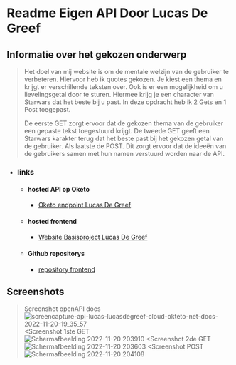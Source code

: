 # Readme Eigen API Door Lucas De Greef

## Informatie over het gekozen onderwerp
  >Het doel van mij website is om de mentale welzijn van de gebruiker te verbeteren. 
  >Hiervoor heb ik quotes gekozen. Je kiest een thema en krijgt er verschillende teksten over.
  >Ook is er een mogelijkheid om u lievelingsgetal door te sturen. Hiermee krijg je een character van Starwars dat het beste bij u past.
  >In deze opdracht heb ik 2 Gets en 1 Post toegepast.
  >
  > De eerste GET zorgt ervoor dat de gekozen thema van de gebruiker een gepaste tekst toegestuurd krijgt.
  > De tweede GET geeft een Starwars karakter terug dat het beste past bij het gekozen getal van de gebruiker.
  > Als laatste de POST. Dit zorgt ervoor dat de ideeën van de gebruikers samen met hun namen verstuurd worden naar de API.
* ### links
  * #### hosted API op Oketo
    * [Oketo endpoint Lucas De Greef](https://api-lucas-lucasdegreef.cloud.okteto.net)
  * #### hosted frontend
    * [Website Basisproject Lucas De Greef](https://lucasdegreef.github.io/)
  * #### Github repositorys
     * [repository frontend](https://github.com/lucasdegreef/lucasdegreef.github.io)
## Screenshots
  >Screenshot openAPI docs
![screencapture-api-lucas-lucasdegreef-cloud-okteto-net-docs-2022-11-20-19_35_57](https://user-images.githubusercontent.com/82623056/202921813-e52b6cf2-7fc8-4cdb-b059-b7a6dadfdbe1.png)
  <Screenshot 1ste GET  
  ![Schermafbeelding 2022-11-20 203910](https://user-images.githubusercontent.com/82623056/202922520-4bb4f013-c600-4e17-a2ce-d7b8c588b7f9.png)
  <Screenshot 2de GET  
  ![Schermafbeelding 2022-11-20 203603](https://user-images.githubusercontent.com/82623056/202922586-6eceda65-7954-4491-854c-0c3a4c6bbccb.png)
  <Screenshot POST   
  ![Schermafbeelding 2022-11-20 204108](https://user-images.githubusercontent.com/82623056/202922635-43c8ab77-1f55-4154-b6af-e5fbac8c4c97.png)
